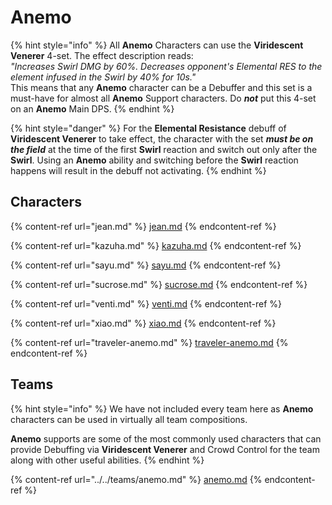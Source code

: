 # Anemo

{% hint style="info" %}
All **Anemo** Characters can use the **Viridescent Venerer** 4-set. The effect description reads:\
_"Increases Swirl DMG by 60%. Decreases opponent's Elemental RES to the element infused in the Swirl by 40% for 10s."_\
This means that any **Anemo** character can be a Debuffer and this set is a must-have for almost all **Anemo** Support characters. Do _**not**_ put this 4-set on an **Anemo** Main DPS.
{% endhint %}

{% hint style="danger" %}
For the **Elemental Resistance** debuff of **Viridescent Venerer** to take effect, the character with the set _**must be on the field**_ at the time of the first **Swirl** reaction and switch out only after the **Swirl**. Using an **Anemo** ability and switching before the **Swirl** reaction happens will result in the debuff not activating.
{% endhint %}

## Characters

{% content-ref url="jean.md" %}
[jean.md](jean.md)
{% endcontent-ref %}

{% content-ref url="kazuha.md" %}
[kazuha.md](kazuha.md)
{% endcontent-ref %}

{% content-ref url="sayu.md" %}
[sayu.md](sayu.md)
{% endcontent-ref %}

{% content-ref url="sucrose.md" %}
[sucrose.md](sucrose.md)
{% endcontent-ref %}

{% content-ref url="venti.md" %}
[venti.md](venti.md)
{% endcontent-ref %}

{% content-ref url="xiao.md" %}
[xiao.md](xiao.md)
{% endcontent-ref %}

{% content-ref url="traveler-anemo.md" %}
[traveler-anemo.md](traveler-anemo.md)
{% endcontent-ref %}

## Teams

{% hint style="info" %}
We have not included every team here as **Anemo** characters can be used in virtually all team compositions.

**Anemo** supports are some of the most commonly used characters that can provide Debuffing via **Viridescent Venerer** and Crowd Control for the team along with other useful abilities.
{% endhint %}

{% content-ref url="../../teams/anemo.md" %}
[anemo.md](../../teams/anemo.md)
{% endcontent-ref %}
